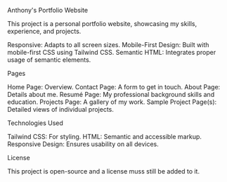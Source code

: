 Anthony's Portfolio Website

This project is a personal portfolio website, showcasing my skills, experience, and projects.

Responsive: Adapts to all screen sizes.
Mobile-First Design: Built with mobile-first CSS using Tailwind CSS.
Semantic HTML: Integrates proper usage of semantic elements.

Pages

Home Page: Overview.
Contact Page: A form to get in touch.
About Page: Details about me.
Resumé Page: My professional background skills and education.
Projects Page: A gallery of my work.
Sample Project Page(s): Detailed views of individual projects.

Technologies Used

Tailwind CSS: For styling.
HTML: Semantic and accessible markup.
Responsive Design: Ensures usability on all devices.

License

This project is open-source and a license muss still be added to it.